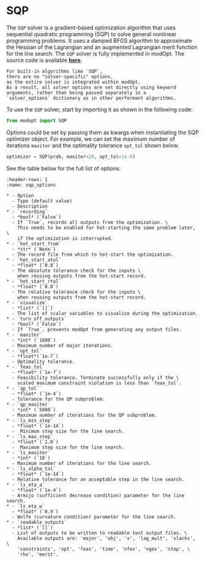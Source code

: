 # SQP

The `SQP` solver is a gradient-based optimization algorithm that uses
sequential quadratic programming (SQP) to solve general nonlinear programming problems.
It uses a damped BFGS algorithm to approximate the Hessian of the Lagrangian and
an augmented Lagrangian merit function for the line search.
The `SQP` solver is fully implemented in modOpt.
The source code is available 
**[here](https://github.com/LSDOlab/modopt/blob/main/modopt/core/optimization_algorithms/sqp_dense.py)**.

```{note}
For built-in algorithms like `SQP`,
there are no "solver-specific" options,
as the entire solver is integrated within modOpt.
As a result, all solver options are set directly using keyword
arguments, rather than being passed separately in a
`solver_options` dictionary as in other performant algorithms.
```

To use the `SQP` solver, start by importing it as shown in the following code:

```py
from modopt import SQP
```

Options could be set by passing them as kwargs when 
instantiating the SQP optimizer object.
For example, we can set the maximum number of iterations `maxiter` 
and the optimality tolerance `opt_tol` shown below.

```py
optimizer = SQP(prob, maxiter=20, opt_tol=1e-8)
```

See the table below for the full list of options.

```{list-table} SQP (solver) options
:header-rows: 1
:name: sqp_options

* - Option
  - Type (default value)
  - Description
* - `recording`
  - *bool* (`False`)
  - If `True`, records all outputs from the optimization. \
    This needs to be enabled for hot-starting the same problem later, \
    if the optimization is interrupted.
* - `hot_start_from`
  - *str* (`None`)
  - The record file from which to hot-start the optimization.
* - `hot_start_atol`
  - *float* (`0.0`)
  - The absolute tolerance check for the inputs \
    when reusing outputs from the hot-start record.
* - `hot_start_rtol`
  - *float* (`0.0`)
  - The relative tolerance check for the inputs \
    when reusing outputs from the hot-start record.
* - `visualize`
  - *list* (`[]`)
  - The list of scalar variables to visualize during the optimization.
* - `turn_off_outputs`
  - *bool* (`False`)
  - If `True`, prevents modOpt from generating any output files.
* - `maxiter`
  - *int* (`1000`)
  - Maximum number of major iterations.
* - `opt_tol`
  - *float*(`1e-7`)
  - Optimality tolerance.
* - `feas_tol`
  - *float* (`1e-7`)
  - Feasibility tolerance. Terminate successfully only if the \
    scaled maximum constraint violation is less than `feas_tol`.
* - `qp_tol`
  - *float* (`1e-4`)
  - Tolerance for the QP subproblem.
* - `qp_maxiter`
  - *int* (`5000`)
  - Maximum number of iterations for the QP subproblem.
* - `ls_min_step`
  - *float* (`1e-14`)
  -  Minimum step size for the line search.
* - `ls_max_step`
  - *float* (`1.0`)
  -  Maximum step size for the line search.
* - `ls_maxiter`
  - *int* (`10`)
  - Maximum number of iterations for the line search.
* - `ls_alpha_tol`
  - *float* (`1e-14`)
  - Relative tolerance for an acceptable step in the line search.
* - `ls_eta_a`
  - *float* (`1e-4`)
  - Armijo (sufficient decrease condition) parameter for the line search.
* - `ls_eta_w`
  - *float* (`0.9`)
  - Wolfe (curvature condition) parameter for the line search.
* - `readable_outputs`
  - *list* (`[]`)
  - List of outputs to be written to readable text output files. \
    Available outputs are: 'major', 'obj', 'x', 'lag_mult', 'slacks', \
    'constraints', 'opt', 'feas', 'time', 'nfev', 'ngev', 'step', \
    'rho', 'merit'.
```